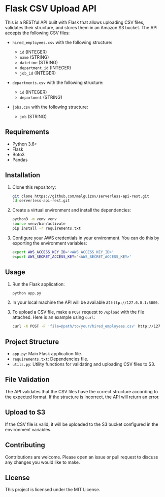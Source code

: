 # Flask CSV Upload API

This is a RESTful API built with Flask that allows uploading CSV files, validates their structure, and stores them in an Amazon S3 bucket. The API accepts the following CSV files:

- `hired_employees.csv` with the following structure:
  - `id` (INTEGER)
  - `name` (STRING)
  - `datetime` (STRING)
  - `department_id` (INTEGER)
  - `job_id` (INTEGER)

- `departments.csv` with the following structure:
  - `id` (INTEGER)
  - `department` (STRING)

- `jobs.csv` with the following structure:
  - `job` (STRING)

## Requirements

- Python 3.6+
- Flask
- Boto3
- Pandas

## Installation

1. Clone this repository:
    ```bash
    git clone https://github.com/melguizov/serverless-api-rest.git
    cd serverless-api-rest.git
    ```

2. Create a virtual environment and install the dependencies:
    ```bash
    python3 -m venv venv
    source venv/bin/activate
    pip install -r requirements.txt
    ```

3. Configure your AWS credentials in your environment. You can do this by exporting the environment variables:
    ```bash
    export AWS_ACCESS_KEY_ID='<AWS_ACCESS_KEY_ID>'
    export AWS_SECRET_ACCESS_KEY='<AWS_SECRET_ACCESS_KEY>'

    ```

## Usage

1. Run the Flask application:
    ```bash
    python app.py
    ```

2. In your local machine the API will be available at `http://127.0.0.1:5000`.

3. To upload a CSV file, make a `POST` request to `/upload` with the file attached. Here is an example using `curl`:
    ```bash
    curl -X POST -F 'file=@path/to/your/hired_employees.csv' http://127.0.0.1:5000/upload
    ```

## Project Structure

- `app.py`: Main Flask application file.
- `requirements.txt`: Dependencies file.
- `utils.py`: Utility functions for validating and uploading CSV files to S3.

## File Validation

The API validates that the CSV files have the correct structure according to the expected format. If the structure is incorrect, the API will return an error.

## Upload to S3

If the CSV file is valid, it will be uploaded to the S3 bucket configured in the environment variables.

## Contributing

Contributions are welcome. Please open an issue or pull request to discuss any changes you would like to make.

## License

This project is licensed under the MIT License.
